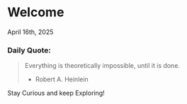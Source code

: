 # Welcome

April 16th, 2025

### Daily Quote:
> Everything is theoretically impossible, until it is done.
> 	- Robert A. Heinlein

Stay Curious and keep Exploring!
